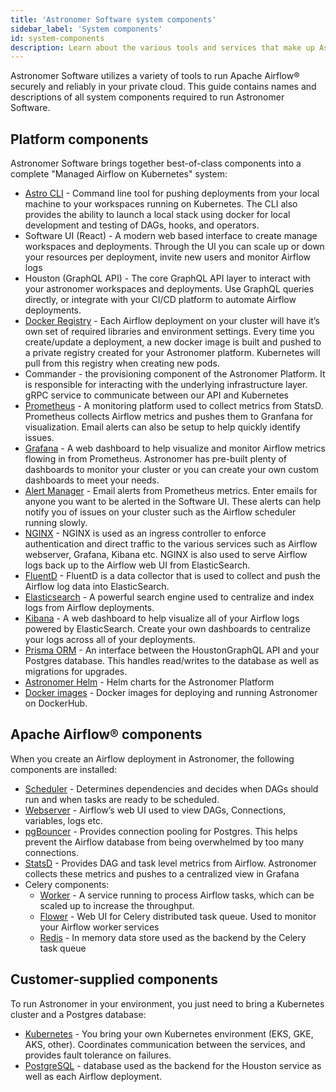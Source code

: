 ```yaml
---
title: 'Astronomer Software system components'
sidebar_label: 'System components'
id: system-components
description: Learn about the various tools and services that make up Astronomer Software.
---
```


Astronomer Software utilizes a variety of tools to run Apache Airflow® securely and reliably in your private cloud. This guide contains names and descriptions of all system components required to run Astronomer Software.

## Platform components

Astronomer Software brings together best-of-class components into a complete "Managed Airflow on Kubernetes" system:

* [Astro CLI](https://github.com/astronomer/astro-cli) - Command line tool for pushing deployments from your local machine to your workspaces running on Kubernetes. The CLI also provides the ability to launch a local stack using docker for local development and testing of DAGs, hooks, and operators.
* Software UI (React) - A modern web based interface to create manage workspaces and deployments. Through the UI you can scale up or down your resources per deployment, invite new users and monitor Airflow logs
* Houston (GraphQL API) - The core GraphQL API layer to interact with your astronomer workspaces and deployments. Use GraphQL queries directly, or integrate with your CI/CD platform to automate Airflow deployments.
* [Docker Registry](https://docs.docker.com/registry/) - Each Airflow deployment on your cluster will have it’s own set of required libraries and environment settings. Every time you create/update a deployment, a new docker image is built and pushed to a private registry created for your Astronomer platform. Kubernetes will pull from this registry when creating new pods.
* Commander - the provisioning component of the Astronomer Platform. It is responsible for interacting with the underlying infrastructure layer. gRPC service to communicate between our API and Kubernetes
* [Prometheus](https://prometheus.io/) - A monitoring platform used to collect metrics from StatsD. Prometheus collects Airflow metrics and pushes them to Granfana for visualization. Email alerts can also be setup to help quickly identify issues.
* [Grafana](https://grafana.com/) - A web dashboard to help visualize and monitor Airflow metrics flowing in from Prometheus. Astronomer has pre-built plenty of dashboards to monitor your cluster or you can create your own custom dashboards to meet your needs.
* [Alert Manager](https://prometheus.io/docs/alerting/alertmanager/) - Email alerts from Prometheus metrics. Enter emails for anyone you want to be alerted in the Software UI. These alerts can help notify you of issues on your cluster such as the Airflow scheduler running slowly.
* [NGINX](https://www.nginx.com/) - NGINX is used as an ingress controller to enforce authentication and direct traffic to the various services such as Airflow webserver, Grafana, Kibana etc. NGINX is also used to serve Airflow logs back up to the Airflow web UI from ElasticSearch.
* [FluentD](https://www.fluentd.org/) - FluentD is a data collector that is used to collect and push the Airflow log data into ElasticSearch.
* [Elasticsearch](https://github.com/elastic/elasticsearch) - A powerful search engine used to centralize and index logs from Airflow deployments.
* [Kibana](https://github.com/elastic/kibana) - A web dashboard to help visualize all of your Airflow logs powered by ElasticSearch. Create your own dashboards to centralize your logs across all of your deployments.
* [Prisma ORM](https://www.prisma.io/) - An interface between the HoustonGraphQL API and your Postgres database. This handles read/writes to the database as well as migrations for upgrades.
* [Astronomer Helm](https://github.com/astronomer/astronomer) - Helm charts for the Astronomer Platform
* [Docker images](https://quay.io/astronomer/) - Docker images for deploying and running Astronomer on DockerHub.

## Apache Airflow® components

When you create an Airflow deployment in Astronomer, the following components are installed:

* [Scheduler](https://airflow.apache.org/scheduler.html) - Determines dependencies and decides when DAGs should run and when tasks are ready to be scheduled.
* [Webserver](https://airflow.apache.org/ui.html) - Airflow’s web UI used to view DAGs, Connections, variables, logs etc.
* [pgBouncer](https://pgbouncer.github.io/) - Provides connection pooling for Postgres. This helps prevent the Airflow database from being overwhelmed by too many connections.
* [StatsD](https://github.com/statsd/statsd) - Provides DAG and task level metrics from Airflow. Astronomer collects these metrics and pushes to a centralized view in Grafana
* Celery components:
  * [Worker](https://docs.celeryproject.org/en/latest/userguide/workers.html) - A service running to process Airflow tasks, which can be scaled up to increase the throughput.
  * [Flower](https://flower.readthedocs.io/en/latest/) - Web UI for Celery distributed task queue. Used to monitor your Airflow worker services
  * [Redis](https://redis.io/) - In memory data store used as the backend by the Celery task queue

## Customer-supplied components

To run Astronomer in your environment, you just need to bring a Kubernetes cluster and a Postgres database:

* [Kubernetes](https://kubernetes.io/) - You bring your own Kubernetes environment (EKS, GKE, AKS, other). Coordinates communication between the services, and provides fault tolerance on failures.
* [PostgreSQL](https://www.postgresql.org/) - database used as the backend for the Houston service as well as each Airflow deployment.
